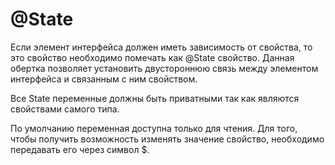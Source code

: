 #  @State 
Если элемент интерфейса должен иметь зависимость от свойства, то это свойство необходимо помечать как @State свойство. Данная обертка позволяет установить двустороннюю связь между элементом интерфейса и связанным с ним свойством.

Все State переменные должны быть приватными так как являются свойствами самого типа.

По умолчанию переменная доступна только для чтения. Для того, чтобы получить возможность изменять значение свойство, необходимо передавать его через символ $.


